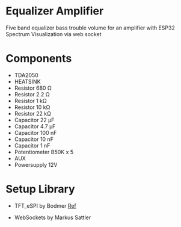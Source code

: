 # Equalizer Amplifier

Five band equalizer bass trouble volume for an amplifier with ESP32 Spectrum Visualization via web socket

# Components

- TDA2050
- HEATSINK
- Resistor 680 Ω
- Resistor 2.2 Ω
- Resistor 1 kΩ
- Resistor 10 kΩ
- Resistor 22 kΩ
- Capacitor 22 μF
- Capacitor 4.7 μF
- Capacitor 100 nF
- Capacitor 10 nF
- Capacitor 1 nF
- Potentiometer B50K x 5
- AUX
- Powersupply 12V

# Setup Library

- TFT_eSPI by Bodmer [Ref](https://www.artronshop.co.th/article/95/%E0%B8%81%E0%B8%B2%E0%B8%A3%E0%B9%83%E0%B8%8A%E0%B9%89%E0%B8%87%E0%B8%B2%E0%B8%99%E0%B8%88%E0%B8%AD-lcd-tft-%E0%B8%A3%E0%B9%88%E0%B8%A7%E0%B8%A1%E0%B8%81%E0%B8%B1%E0%B8%9A-esp32-%E0%B8%94%E0%B9%89%E0%B8%A7%E0%B8%A2%E0%B9%84%E0%B8%A5%E0%B8%9A%E0%B8%B2%E0%B8%A3%E0%B8%B5%E0%B9%88-tft_espi)

- WebSockets by Markus Sattler
